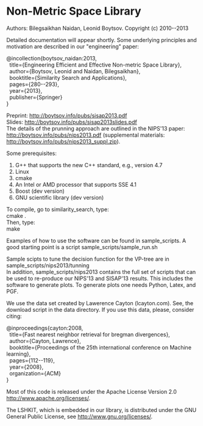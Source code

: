 Non-Metric Space Library
=================

Authors: Bilegsaikhan Naidan, Leonid Boytsov.
Copyright (c) 2010--2013

Detailed documentation will appear shortly. Some underlying principles and motivation are described in our "engineering" paper:

@incollection{boytsov_naidan:2013,  
&nbsp;&nbsp;title={Engineering Efficient and Effective Non-metric Space Library},  
&nbsp;&nbsp;author={Boytsov, Leonid and Naidan, Bilegsaikhan},  
&nbsp;&nbsp;booktitle={Similarity Search and Applications},  
&nbsp;&nbsp;pages={280--293},  
&nbsp;&nbsp;year={2013},  
&nbsp;&nbsp;publisher={Springer}  
}  

Preprint: http://boytsov.info/pubs/sisap2013.pdf  
Slides: http://boytsov.info/pubs/sisap2013slides.pdf   
The details of the prunning approach are outlined in the NIPS'13 paper: http://boytsov.info/pubs/nips2013.pdf (supplemental materials: http://boytsov.info/pubs/nips2013_suppl.zip).

Some prerequisites:

1. G++ that supports the new C++ standard, e.g., version 4.7
2. Linux
3. cmake
4. An Intel or AMD processor that supports SSE 4.1
5. Boost (dev version)
6. GNU scientific library (dev version)

To compile, go to similarity_search, type:  
cmake .  
Then, type:  
make   

Examples of how to use the software can be found in sample_scripts. A good starting point is a script sample_scripts/sample_run.sh

Sample scipts to tune the decision function for the VP-tree are in sample_scripts/nips2013/tunning   
In addition, sample_scripts/nips2013 contains the full set of scripts that can be used to re-produce our NIPS'13 and SISAP'13 results. This includes the software to generate plots. To generate plots one needs Python, Latex, and PGF.   

We use the data set created by Lawerence Cayton (lcayton.com). See, the download script in the data directory. If you use this data, please, consider citing:

@inproceedings{cayton:2008,  
&nbsp;&nbsp;title={Fast nearest neighbor retrieval for bregman divergences},  
&nbsp;&nbsp;author={Cayton, Lawrence},  
&nbsp;&nbsp;booktitle={Proceedings of the 25th international conference on Machine learning},  
&nbsp;&nbsp;pages={112--119},   
&nbsp;&nbsp;year={2008},   
&nbsp;&nbsp;organization={ACM}  
}  


Most of this code is released under the
Apache License Version 2.0 http://www.apache.org/licenses/.

The LSHKIT, which is embedded in our library, is distributed under the GNU General Public License, see http://www.gnu.org/licenses/. 

